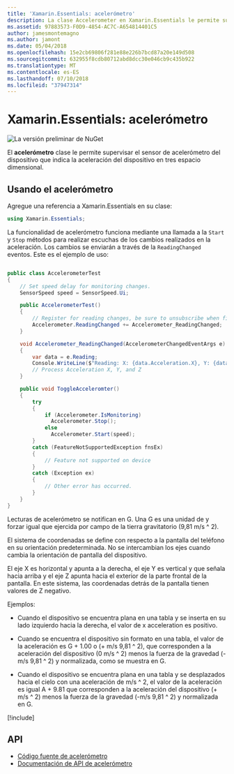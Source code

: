 ```yaml
---
title: 'Xamarin.Essentials: acelerómetro'
description: La clase Accelerometer en Xamarin.Essentials le permite supervisar el sensor de acelerómetro del dispositivo, lo que indica la aceleración del dispositivo en tres espacio dimensional.
ms.assetid: 97883573-F0D9-4854-AC7C-A654814401C5
author: jamesmontemagno
ms.author: jamont
ms.date: 05/04/2018
ms.openlocfilehash: 15e2cb69806f281e88e226b7bcd87a20e149d508
ms.sourcegitcommit: 632955f8cdb80712abd8dcc30e046cb9c435b922
ms.translationtype: MT
ms.contentlocale: es-ES
ms.lasthandoff: 07/10/2018
ms.locfileid: "37947314"
---
```

# <a name="xamarinessentials-accelerometer"></a>Xamarin.Essentials: acelerómetro

![La versión preliminar de NuGet](~/media/shared/pre-release.png)

El **acelerómetro** clase le permite supervisar el sensor de acelerómetro del dispositivo que indica la aceleración del dispositivo en tres espacio dimensional.

## <a name="using-accelerometer"></a>Usando el acelerómetro

Agregue una referencia a Xamarin.Essentials en su clase:

```csharp
using Xamarin.Essentials;
```

La funcionalidad de acelerómetro funciona mediante una llamada a la `Start` y `Stop` métodos para realizar escuchas de los cambios realizados en la aceleración. Los cambios se enviarán a través de la `ReadingChanged` eventos. Este es el ejemplo de uso:

```csharp

public class AccelerometerTest
{
    // Set speed delay for monitoring changes.
    SensorSpeed speed = SensorSpeed.Ui;

    public AccelerometerTest()
    {
        // Register for reading changes, be sure to unsubscribe when finished
        Accelerometer.ReadingChanged += Accelerometer_ReadingChanged;
    }

    void Accelerometer_ReadingChanged(AccelerometerChangedEventArgs e)
    {
        var data = e.Reading;
        Console.WriteLine($"Reading: X: {data.Acceleration.X}, Y: {data.Acceleration.Y}, Z: {data.Acceleration.Z}");
        // Process Acceleration X, Y, and Z
    }

    public void ToggleAcceleromter()
    {
        try
        {
            if (Accelerometer.IsMonitoring)
              Accelerometer.Stop();
            else
              Accelerometer.Start(speed);
        }
        catch (FeatureNotSupportedException fnsEx)
        {
            // Feature not supported on device
        }
        catch (Exception ex)
        {
            // Other error has occurred.
        }
    }
}
```

Lecturas de acelerómetro se notifican en G. Una G es una unidad de y forzar igual que ejercida por campo de la tierra gravitatorio (9,81 m/s ^ 2).

El sistema de coordenadas se define con respecto a la pantalla del teléfono en su orientación predeterminada. No se intercambian los ejes cuando cambia la orientación de pantalla del dispositivo.

El eje X es horizontal y apunta a la derecha, el eje Y es vertical y que señala hacia arriba y el eje Z apunta hacia el exterior de la parte frontal de la pantalla. En este sistema, las coordenadas detrás de la pantalla tienen valores de Z negativo.

Ejemplos:

* Cuando el dispositivo se encuentra plana en una tabla y se inserta en su lado izquierdo hacia la derecha, el valor de x acceleration es positivo.

* Cuando se encuentra el dispositivo sin formato en una tabla, el valor de la aceleración es G + 1.00 o (+ m/s 9,81 ^ 2), que corresponden a la aceleración del dispositivo (0 m/s ^ 2) menos la fuerza de la gravedad (-m/s 9,81 ^ 2) y normalizada, como se muestra en G.

* Cuando el dispositivo se encuentra plana en una tabla y se desplazados hacia el cielo con una aceleración de m/s ^ 2, el valor de la aceleración es igual A + 9.81 que corresponden a la aceleración del dispositivo (+ m/s ^ 2) menos la fuerza de la gravedad (-m/s 9,81 ^ 2) y normalizada en G. 

[!include[](~/essentials/includes/sensor-speed.md)]

## <a name="api"></a>API

- [Código fuente de acelerómetro](https://github.com/xamarin/Essentials/tree/master/Xamarin.Essentials/Accelerometer)
- [Documentación de API de acelerómetro](xref:Xamarin.Essentials.Accelerometer)
